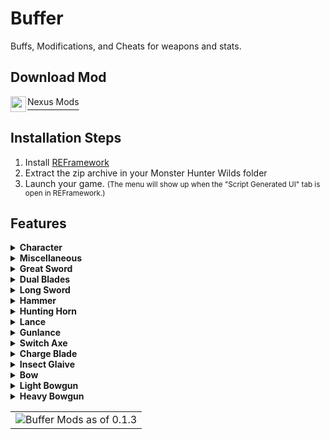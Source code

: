 # Buffer

Buffs, Modifications, and Cheats for weapons and stats.

## Download Mod

<div style="display:flex;">
   <img src="https://styles.redditmedia.com/t5_2y0at/styles/communityIcon_7l4gbrorhdia1.png" width=25 height=25 style="padding-right: 2px">
   <a style="font-size: 1.2em" href="https://www.nexusmods.com/monsterhunterwilds/mods/299" >
      <sup>Nexus Mods</sup>
      </a>
</div>
   

## Installation Steps

1. Install [REFramework](https://www.nexusmods.com/monsterhunterwilds/mods/93)
2. Extract the zip archive in your Monster Hunter Wilds folder
3. Launch your game. <small>(The menu will show up when the "Script Generated UI" tab is open in REFramework.)</small>

## Features
<details>
<summary><strong>Character</strong></summary>

<table>
<tr>
<td style="vertical-align: top">

**Health**
- Max health  
- Unlimited health  
- Healing  

**Stamina**  
- Max stamina  
- Unlimited stamina  

**Mantles**  
- Instant cooldown  
- Unlimited duration  

**Invincible**  
- Unlimited Sharpness  
- Unlimited Consumables  
- Unlimited Slinger Ammo  

</td>
<td style="vertical-align: top">

**Blights**  
- Fire  
- Thunder  
- Water  
- Ice  
- Dragon  
- All  

**Conditions**  
- Poison  
- Stench  
- Blast  
- Bleed  
- Defense Down  
- Frenzy  
- Stun  
- Paralyze  
- Sleep  
- Sticky  
- Frozen  
- Bubble  
- All  

</td>
<td style="vertical-align: top">

**Item Buffs**  
- Might seed  
- Might pill  
- Demon drug  
- Mega demondrug  
- Demon powder  
- Hot drink  
- Dash juice  
- Adamant seed  
- Adamant pill  
- Armor skin  
- Mega armorskin  
- Hardshell powder  
- Cool drink  
- Immunizer  

</td>
</tr>
</table>

</details>


<details>
<summary><strong>Miscellaneous</strong></summary>

- **Akuma**
  - Unlimited Drive Impact  
  - Gou Hadoken Max Level  

</details>

<details>
<summary><strong>Great Sword</strong></summary>

- True Charge boost  
- Instant charge  

</details>

<details>
<summary><strong>Dual Blades</strong></summary>

- Full demon gauge  
- Activate demon boost  

</details>

<details>
<summary><strong>Long Sword</strong></summary>

- Aura level  
- Max aura gauge  
- Max spirit gauge  

</details>

<details>
<summary><strong>Hammer</strong></summary>

- Instant charge  

</details>

<details>
<summary><strong>Hunting Horn</strong></summary>

- Unlimited echo bubbles  

</details>

<details>
<summary><strong>Lance</strong></summary>

- Counter charge level  
- Rush level  
- Infinite backstep  

</details>

<details>
<summary><strong>Gunlance</strong></summary>

- Instant charge  
- Free charge shot  
- Shell level  
- Infinite wyvern fire  
- Infinite backstep  

</details>

<details>
<summary><strong>Switch Axe</strong></summary>

- Max charge  
- Max sword charge  
- Powered axe  

</details>

<details>
<summary><strong>Charge Blade</strong></summary>

- Max phials  
- Overcharge phials  
- Shield enhanced  
- Sword enhanced  
- Axe enhanced  

</details>

<details>
<summary><strong>Insect Glaive</strong></summary>

- **Kinsect**
  - Power  
  - Speed  
  - Recovery  
- Unlimited Stamina  
- Fast charge  
- Red Extract  
- White Extract  
- Orange Extract  
- Infinite air attacks  
- Unrestricted charge  

</details>

<details>
<summary><strong>Bow</strong></summary>

- Charge level  
- All arrow types  
- Unlimited bottles  
- Max trick arrow gauge  

</details>

<details>
<summary><strong>Light Bowgun</strong></summary>

- Max special ammo  
- Max rapid shot  
- Max eagle shot  
- Instant eagle shot charge  
- Unlimited ammo  
- No reload  
- No recoil  

</details>

<details>
<summary><strong>Heavy Bowgun</strong></summary>

- Max special ammo  
- Max wyvern howl  
- Max gatling hits  
- Unlimited ammo  
- No reload  
- No recoil  

</details>





<table>
   <tr>
      <td><img src="https://staticdelivery.nexusmods.com/mods/6993/images/299/299-1749396791-912163015.jpeg" alt="Buffer Mods as of 0.1.3"></td>
   </tr>
</table>